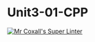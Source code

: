 # Unit3-01-CPP
[![Mr Coxall's Super Linter](https://github.com/ICS3U-C-Programming-Remy-S/Unit3-01-CPP/workflows/Mr%20Coxall's%20Super%20Linter/badge.svg)](https://github.com/ICS3U-C-Programming-Remy-S/Unit3-01-CPP/actions/)
